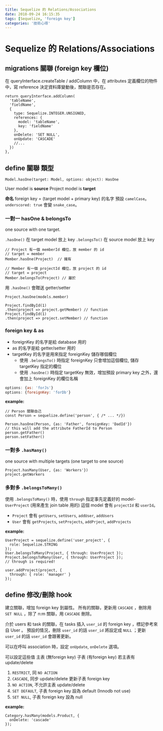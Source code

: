 ```yaml
---
title: Sequelize 的 Relations/Associations
date: 2018-09-24 16:15:35
tags: [Sequelize, 'foreign key']
categories: '技術心得'
---
```

# Sequelize 的 Relations/Associations

## migrations 關聯 (foreign key 欄位)

在 queryInterface.createTable / addColumn 中，在 attributes 定義欄位的物件中，寫 reference 決定資料庫變動後，關聯是否存在。

```javascript=
return queryInterface.addColumn(
  'tableName',
  'fieldName',
  {
    type: Sequelize.INTEGER.UNSIGNED,
    references: {
      model: 'tableName',
      key: 'fieldName'
    },
    onDelete: 'SET NULL',
    onUpdate: 'CASCADE'
    //...
  })
},
```

## define 關聯 類型

```
Model.hasOne(target: Model, options: object): HasOne
```

User model is **source**
Project model is **target**

**命名**
foreign key = (target model + primary key) 的名字
預設 `camelCase`。`underscored: true` 會變 `snake_case`。

### 一對一 hasOne & belongsTo

one source with one target.

`.hasOne()` 在 target model 放上 key
`.belongsTo()` 在 source model 放上 key

```javascript=
// Project 有一個 memberId 欄位，放 member 的 id
// target = member
Member.hasOne(Project)  // 擁有

// Member 有一個 projectId 欄位，放 project 的 id
// target = project
Member.belongsTo(Project) // 屬於
```

用 `.hasOne()` 會贈送 getter/setter

```javascript=
Project.hasOne(models.member)

Project.findById(1)
.then(project => project.getMember) // function
Project.findById(1)
.then(project => project.setMember) // function
```

### foreign key & as

- foreignKey 的名字是給 database 用的
- as 的名字是給 getter/setter 用的
- targetKey 的名字是用來指定 foreignKey 儲存哪個欄位
  - 使用 `.belongsTo()` 時指定 foreignKey 只會增加這個欄位, 儲存 targetKey 指定的欄位
  - 使用 `.hasOne()` 時指定 targetKey 無效，增加預設 primary key 之外，還會加上 foreignKey 的欄位名稱

```javascript
options: {as: 'forJs'}
options: {foreignKey: 'forDb'}
```

**example:**

```javascript=
// Person 關聯自己
const Person = sequelize.define('person', { /* ... */})

Person.hasOne(Person, {as: 'Father', foreignKey: 'DadId'})
// this will add the attribute FatherId to Person
person.getFather()
person.setFather()
```

### 一對多 `.hasMany()`

one source with multiple targets (one target to one source)

```javascript=
Project.hasMany(User, {as: 'Workers'})
project.getWorkers
```

### 多對多 `.belongsToMany()`

使用 `.belongsToMany()` 時，使用 `through` 指定事先定義好的 model-`UserProject` (用來產生 join table 用的)
這個 model 會有 `projectId` 和 `userId`。

- `Project` 會有 `getUsers`, `setUsers`, `addUser`, `addUsers`
- `User` 會有 `getProjects`, `setProjects`, `addPrject`, `addProjects`

**example:**

```javascript=
UserProject = sequelize.define('user_project', {
  role: Sequelize.STRING
});
User.belongsToMany(Project, { through: UserProject });
Project.belongsToMany(User, { through: UserProject });
// through is required!

user.addProject(project, {
  through: { role: 'manager' }
});
```

## define 修改/刪除 hook

建立關聯，增加 foreign key 到屬性。
所有的關聯，更新用 `CASCADE` ，刪除用 `SET NULL` ，除了 n:m 關聯，用 `CASCADE` 刪除。

介於 users 和 task 的關聯，在 tasks 插入 `user_id` 的 foreign key ，標記參考來自 User 。
預設的情況，刪除 `user_id` 的話 `user_id` 將設定成 `NULL` ；更新 `user_id` 的話 `user_id` 會跟著更新。

可以在呼叫 association 時，設定 `onUpdate`, `onDelete` 選項。

可以設定這些值
主表 (無foreign key)
子表 (有foreign key)
若主表有 update/delete

1. `RESTRICT`, 同 `NO ACTION`
1. `CASCADE`, 同步 update/delete 更新子表 foreign key
1. `NO ACTION`, 不允許主表 update/delete
1. `SET DEFAULT`, 子表 foreign key 設為 default (Innodb not use)
1. `SET NULL`, 子表 foreign key 設為 null

**example:**

```javascript=
Category.hasMany(models.Product, {
  onDelete: 'cascade'
});
```
